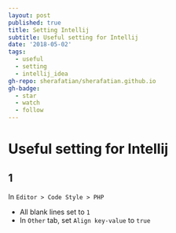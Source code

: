 ```yaml
---
layout: post
published: true
title: Setting Intellij
subtitle: Useful setting for Intellij
date: '2018-05-02'
tags:
  - useful
  - setting
  - intellij_idea
gh-repo: sherafatian/sherafatian.github.io
gh-badge:
  - star
  - watch
  - follow
---
```


# Useful setting for Intellij
## 1
In `Editor > Code Style > PHP`
* All blank lines set to `1`
* In `Other` tab, set `Align key-value` to `true`